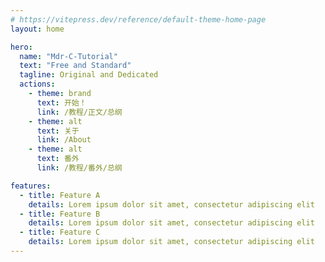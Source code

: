 ```yaml
---
# https://vitepress.dev/reference/default-theme-home-page
layout: home

hero:
  name: "Mdr-C-Tutorial"
  text: "Free and Standard"
  tagline: Original and Dedicated
  actions:
    - theme: brand
      text: 开始！
      link: /教程/正文/总纲
    - theme: alt
      text: 关于
      link: /About
    - theme: alt
      text: 番外
      link: /教程/番外/总纲

features:
  - title: Feature A
    details: Lorem ipsum dolor sit amet, consectetur adipiscing elit
  - title: Feature B
    details: Lorem ipsum dolor sit amet, consectetur adipiscing elit
  - title: Feature C
    details: Lorem ipsum dolor sit amet, consectetur adipiscing elit
---
```

